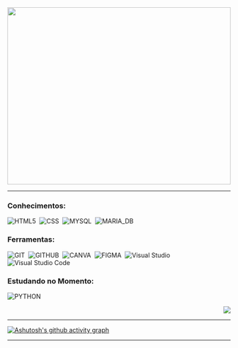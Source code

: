 <div align="center">  
  <img width="100%" height="400px" src="https://github.com/user-attachments/assets/1d03f870-4804-4809-a2a4-7916ed59221b" />
</div>

***

### Conhecimentos:

![HTML5](https://img.shields.io/badge/HTML5-2c2c2c?style=for-the-badge&logo=html5&logoColor=orange)&nbsp;
![CSS](https://img.shields.io/badge/CSS3-2c2c2c?style=for-the-badge&logo=css3&logoColor=skyblue)&nbsp;
![MYSQL](https://img.shields.io/badge/MYSQL-2c2c2c?style=for-the-badge&logo=mysql&logoColor=white)&nbsp;
![MARIA_DB](https://img.shields.io/badge/MARIA_DB-2c2c2c?style=for-the-badge&logo=mariadb&logoColor=white)&nbsp;


### Ferramentas:

![GIT](https://img.shields.io/badge/GIT-2c2c2c?style=for-the-badge&logo=git&logoColor=orange)&nbsp;
![GITHUB](https://img.shields.io/badge/GITHUB-2c2c2c?style=for-the-badge&logo=github&logoColor=white)&nbsp;
![CANVA](https://img.shields.io/badge/CANVA-2c2c2c.svg?&style=for-the-badge&logo=Canva&logoColor=cyan)&nbsp;
![FIGMA](https://img.shields.io/badge/FIGMA-2c2c2c?style=for-the-badge&logo=figma&logoColor=orange)&nbsp;
![Visual Studio](https://img.shields.io/badge/-Visual%20Studio-2c2c2c?style=for-the-badge&logo=visual-studio&logoColor=C8A2C8&labelColor=0D1117)&nbsp;
![Visual Studio Code](https://img.shields.io/badge/-Visual%20Studio%20Code-2c2c2c?style=for-the-badge&logo=visual-studio&logoColor=1E90FF&labelColor=0D1117)&nbsp;

### Estudando no Momento:

![PYTHON](https://img.shields.io/badge/Python-2c2c2c?style=for-the-badge&logo=python&logoColor=yellow)&nbsp;

<div align="end">
  <a href="" target="_blank"><img src="https://img.shields.io/badge/-LinkedIn-%230077B5?style=for-the-badge&logo=linkedin&logoColor=white" target="_blank"></a>
</div>

***

[![Ashutosh's github activity graph](https://github-readme-activity-graph.vercel.app/graph?username=Lucasaraujo2&bg_color=000000&color=125780&line=125780&point=fff&area=true&hide_border=true)](https://github.com/ashutosh00710/github-readme-activity-graph)

*** 
